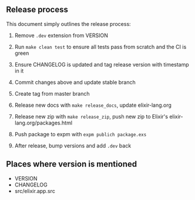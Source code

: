 ## Release process

This document simply outlines the release process:

1) Remove `.dev` extension from VERSION

2) Run `make clean test` to ensure all tests pass from scratch and the CI is green

3) Ensure CHANGELOG is updated and tag release version with timestamp in it

4) Commit changes above and update stable branch

5) Create tag from master branch

6) Release new docs with `make release_docs`, update elixir-lang.org

7) Release new zip with `make release_zip`, push new zip to Elixir's elixir-lang.org/packages.html

8) Push package to expm with `expm publich package.exs`

9) After release, bump versions and add `.dev` back

## Places where version is mentioned

* VERSION
* CHANGELOG
* src/elixir.app.src